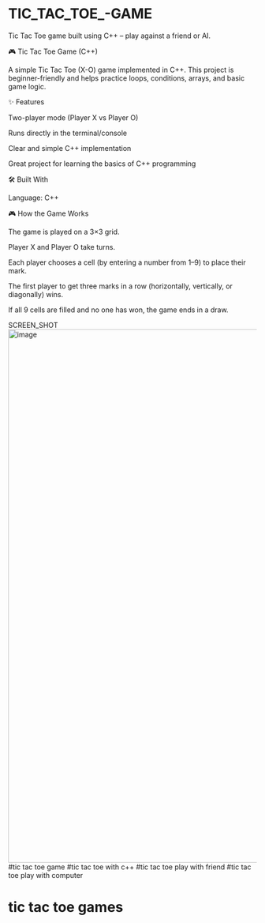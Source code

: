 # TIC_TAC_TOE_-GAME
Tic Tac Toe game built using C++ – play against a friend or AI.

🎮 Tic Tac Toe Game (C++)

A simple Tic Tac Toe (X-O) game implemented in C++.
This project is beginner-friendly and helps practice loops, conditions, arrays, and basic game logic.

✨ Features

Two-player mode (Player X vs Player O)

Runs directly in the terminal/console

Clear and simple C++ implementation

Great project for learning the basics of C++ programming

🛠️ Built With

Language: C++

🎮 How the Game Works

The game is played on a 3×3 grid.

Player X and Player O take turns.

Each player chooses a cell (by entering a number from 1–9) to place their mark.

The first player to get three marks in a row (horizontally, vertically, or diagonally) wins.

If all 9 cells are filled and no one has won, the game ends in a draw.

SCREEN_SHOT 
<img width="1920" height="1080" alt="image" src="https://github.com/user-attachments/assets/c2c999ff-bd1f-4339-b6f4-356b6e71aca7" />
#tic tac toe game
#tic tac toe with c++
#tic tac toe play with friend
#tic tac toe play with computer
# tic tac toe games
